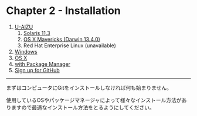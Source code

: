 Chapter 2 - Installation
=======

1. [U-AIZU](./02_1_0.md)
	1. [Solaris 11.3](./02_1_1.md)
	2. [OS X Mavericks (Darwin 13.4.0)](./02_1_2.md)
	3. Red Hat Enterprise Linux (unavailable)
2. [Windows](./02_2.md)
3. [OS X](./02_3.md)
4. [with Package Manager](./02_4.md)
5. [Sign up for GitHub](./02_5.md)

---

まずはコンピュータにGitをインストールしなければ何も始まりません。

使用しているOSやパッケージマネージャによって様々なインストール方法がありますので最適なインストール方法をとるようにしてください。